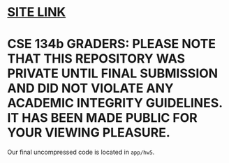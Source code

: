 # [SITE LINK](https://teamtracker-df799.firebaseapp.com)

# CSE 134b GRADERS: PLEASE NOTE THAT THIS REPOSITORY WAS PRIVATE UNTIL FINAL SUBMISSION AND DID NOT VIOLATE ANY ACADEMIC INTEGRITY GUIDELINES. IT HAS BEEN MADE PUBLIC FOR YOUR VIEWING PLEASURE.

Our final uncompressed code is located in `app/hw5`.
